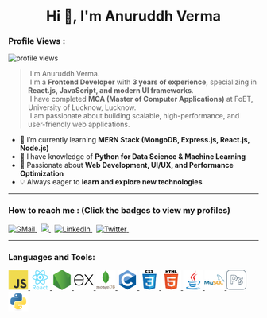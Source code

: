 <h1 align="center">Hi 👋, I'm Anuruddh Verma</h1>

### Profile Views :<br>
<p align="left">
  <img src="https://komarev.com/ghpvc/?username=AnuruddhAn&label=Profile%20views&color=2eb37e&style=flat" alt="profile views" />
</p>

>&nbsp;I'm Anuruddh Verma.\
>&nbsp;I'm a **Frontend Developer** with **3 years of experience**, specializing in **React.js, JavaScript, and modern UI frameworks**.\
>&nbsp;I have completed **MCA (Master of Computer Applications)** at FoET, University of Lucknow, Lucknow.\
>&nbsp;I am passionate about building scalable, high-performance, and user-friendly web applications.

- 🌱 I’m currently learning **MERN Stack (MongoDB, Express.js, React.js, Node.js)**  
- 🧠 I have knowledge of **Python for Data Science & Machine Learning**  
- 🚀 Passionate about **Web Development, UI/UX, and Performance Optimization**  
- 💡 Always eager to **learn and explore new technologies**  

---

### How to reach me : <strong>(Click the badges to view my profiles)</strong>

<a href="mailto:anuruddh1997@gmail.com">
  <img alt="GMail" src="https://img.shields.io/badge/Gmail-D14836?style=flat&logo=gmail&logoColor=white" />
</a> &nbsp;
<a href="https://instagram.com/anuruddh__verma">
  <img src="https://img.shields.io/badge/-@anuruddh__verma-E4405F?style=flat&logo=Instagram&logoColor=white"/>
</a> &nbsp;
<a href="https://www.linkedin.com/in/anuruddh-an/">
  <img alt="LinkedIn" src="https://img.shields.io/badge/linkedin%20-%230077B5.svg?&style=flat&logo=linkedin&logoColor=white"/>
</a> &nbsp;
<a href="https://twitter.com/Anuruddh_An">
  <img alt="Twitter" src="https://img.shields.io/badge/-@Anuruddh_An%20-%230077B5.svg?style=flat&logo=Twitter&logoColor=white"/>
</a> &nbsp;

---

<h3 align="left">Languages and Tools:</h3>
<p align="left">
  <a href="https://developer.mozilla.org/en-US/docs/Web/JavaScript" target="_blank">
    <img src="https://raw.githubusercontent.com/devicons/devicon/master/icons/javascript/javascript-original.svg" alt="javascript" width="40" height="40"/>
  </a>
  <a href="https://react.dev/" target="_blank">
    <img src="https://raw.githubusercontent.com/devicons/devicon/master/icons/react/react-original-wordmark.svg" alt="react" width="40" height="40"/>
  </a>
  <a href="https://nodejs.org/" target="_blank">
    <img src="https://raw.githubusercontent.com/devicons/devicon/master/icons/nodejs/nodejs-original.svg" alt="nodejs" width="40" height="40"/>
  </a>
  <a href="https://expressjs.com/" target="_blank">
    <img src="https://raw.githubusercontent.com/devicons/devicon/master/icons/express/express-original.svg" alt="express" width="40" height="40"/>
  </a>
  <a href="https://www.mongodb.com/" target="_blank">
    <img src="https://raw.githubusercontent.com/devicons/devicon/master/icons/mongodb/mongodb-original-wordmark.svg" alt="mongodb" width="40" height="40"/>
  </a>
  <a href="https://www.cprogramming.com/" target="_blank">
    <img src="https://raw.githubusercontent.com/devicons/devicon/master/icons/c/c-original.svg" alt="c" width="40" height="40"/>
  </a>
  <a href="https://www.w3schools.com/css/" target="_blank">
    <img src="https://raw.githubusercontent.com/devicons/devicon/master/icons/css3/css3-original-wordmark.svg" alt="css3" width="40" height="40"/>
  </a>
  <a href="https://www.w3.org/html/" target="_blank">
    <img src="https://raw.githubusercontent.com/devicons/devicon/master/icons/html5/html5-original-wordmark.svg" alt="html5" width="40" height="40"/>
  </a>
  <a href="https://www.java.com" target="_blank">
    <img src="https://raw.githubusercontent.com/devicons/devicon/master/icons/java/java-original.svg" alt="java" width="40" height="40"/>
  </a>
  <a href="https://www.mysql.com/" target="_blank">
    <img src="https://raw.githubusercontent.com/devicons/devicon/master/icons/mysql/mysql-original-wordmark.svg" alt="mysql" width="40" height="40"/>
  </a>
  <a href="https://www.photoshop.com/en" target="_blank">
    <img src="https://raw.githubusercontent.com/devicons/devicon/master/icons/photoshop/photoshop-line.svg" alt="photoshop" width="40" height="40"/>
  </a>
  <a href="https://www.python.org" target="_blank">
    <img src="https://raw.githubusercontent.com/devicons/devicon/master/icons/python/python-original.svg" alt="python" width="40" height="40"/>
  </a>
</p>
